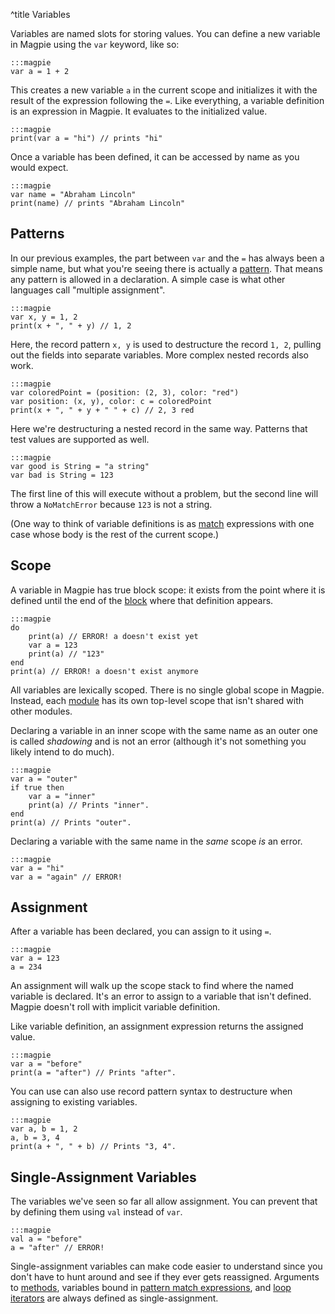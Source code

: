 ^title Variables

Variables are named slots for storing values. You can define a new variable in Magpie using the `var` keyword, like so:

    :::magpie
    var a = 1 + 2

This creates a new variable `a` in the current scope and initializes it with the result of the expression following the `=`. Like everything, a variable definition is an expression in Magpie. It evaluates to the initialized value.

    :::magpie
    print(var a = "hi") // prints "hi"

Once a variable has been defined, it can be accessed by name as you would expect.

    :::magpie
    var name = "Abraham Lincoln"
    print(name) // prints "Abraham Lincoln"

## Patterns

In our previous examples, the part between `var` and the `=` has always been a simple name, but what you're seeing there is actually a [pattern](patterns.html). That means any pattern is allowed in a declaration. A simple case is what other languages call "multiple assignment".

    :::magpie
    var x, y = 1, 2
    print(x + ", " + y) // 1, 2

Here, the record pattern `x, y` is used to destructure the record `1, 2`, pulling out the fields into separate variables. More complex nested records also work.

    :::magpie
    var coloredPoint = (position: (2, 3), color: "red")
    var position: (x, y), color: c = coloredPoint
    print(x + ", " + y + " " + c) // 2, 3 red

Here we're destructuring a nested record in the same way. Patterns that test values are supported as well.

    :::magpie
    var good is String = "a string"
    var bad is String = 123

The first line of this will execute without a problem, but the second line will throw a `NoMatchError` because `123` is not a string.

(One way to think of variable definitions is as [match](pattern-matching.html) expressions with one case whose body is the rest of the current scope.)

## Scope

A variable in Magpie has true block scope: it exists from the point where it is defined until the end of the [block](blocks.html) where that definition appears.

    :::magpie
    do
        print(a) // ERROR! a doesn't exist yet
        var a = 123
        print(a) // "123"
    end
    print(a) // ERROR! a doesn't exist anymore

All variables are lexically scoped. There is no single global scope in Magpie. Instead, each [module](modules.html) has its own top-level scope that isn't shared with other modules.

Declaring a variable in an inner scope with the same name as an outer one is called *shadowing* and is not an error (although it's not something you likely intend to do much).

    :::magpie
    var a = "outer"
    if true then
        var a = "inner"
        print(a) // Prints "inner".
    end
    print(a) // Prints "outer".

Declaring a variable with the same name in the *same* scope *is* an error.

    :::magpie
    var a = "hi"
    var a = "again" // ERROR!

## Assignment

After a variable has been declared, you can assign to it using `=`.

    :::magpie
    var a = 123
    a = 234

An assignment will walk up the scope stack to find where the named variable is declared. It's an error to assign to a variable that isn't defined. Magpie doesn't roll with implicit variable definition.

Like variable definition, an assignment expression returns the assigned value.

    :::magpie
    var a = "before"
    print(a = "after") // Prints "after".

You can use can also use record pattern syntax to destructure when assigning to existing variables.

    :::magpie
    var a, b = 1, 2
    a, b = 3, 4
    print(a + ", " + b) // Prints "3, 4".

## Single-Assignment Variables

The variables we've seen so far all allow assignment. You can prevent that by defining them using `val` instead of `var`.

    :::magpie
    val a = "before"
    a = "after" // ERROR!

Single-assignment variables can make code easier to understand since you don't have to hunt around and see if they ever gets reassigned. Arguments to [methods](multimethods.html), variables bound in [pattern match expressions](pattern-matching.html), and [loop iterators](looping.html) are always defined as single-assignment.
